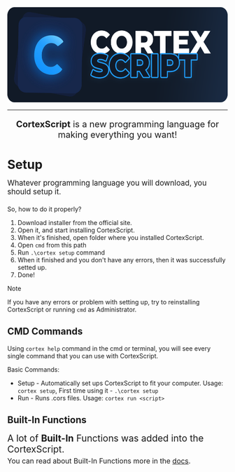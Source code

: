 <html>
    <div align="center">
        <a href=""><img src="dist/icons/github_thumbnail.png" alt="CortexScript" height="217" /></a>
    </div>
    <hr/>
    <p align="center" style="font-size: 20px;"><b>CortexScript</b> is a new programming language for making everything you want!</p>
</html>

# Setup

<p style="position: relative; bottom: 4px; font-size: 17px;">Whatever programming language you will download, you should setup it.</p>

So, how to do it properly?

1. Download installer from the official site.
2. Open it, and start installing CortexScript.
3. When it's finished, open folder where you installed CortexScript.
4. Open `cmd` from this path
5. Run `.\cortex setup` command
6. When it finished and you don't have any errors, then it was successfully setted up.
7. Done!

> [!NOTE]
> If you have any errors or problem with setting up, try to reinstalling CortexScript or running `cmd` as Administrator.

## CMD Commands

Using `cortex help` command in the cmd or terminal, you will see every single command that you can use with CortexScript.

Basic Commands:

* Setup - Automatically set ups CortexScript to fit your computer. Usage: `cortex setup`, First time using it - `.\cortex setup`
* Run - Runs .cors files. Usage: `cortex run <script>`

## Built-In Functions

<p style="position: relative; bottom: 4px; font-size: 21px;">A lot of <b>Built-In</b> Functions was added into the CortexScript.</p>
<p style="position: relative; bottom: 21px; font-size: 16px;">You can read about Built-In Functions more in the <a href="https://www.youtube.com/channel/UCKC79i28LRiqy2jVnsimNDw">docs</a>.</p>
